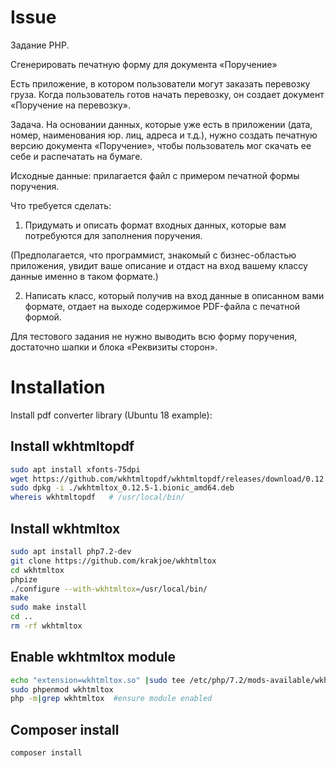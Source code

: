 Issue
=====

Задание PHP.

Сгенерировать печатную форму для документа «Поручение»

Есть приложение, в котором пользователи могут заказать перевозку груза. Когда пользователь готов начать перевозку, он создает документ «Поручение на перевозку».

Задача. На основании данных, которые уже есть в приложении (дата, номер, наименования юр. лиц, адреса и т.д.), нужно создать печатную версию документа «Поручение», чтобы пользователь мог скачать ее себе и распечатать на бумаге.

Исходные данные: прилагается файл с примером печатной формы поручения.

Что требуется сделать:

1. Придумать и описать формат входных данных, которые вам потребуются для заполнения поручения.

(Предполагается, что программист, знакомый с бизнес-областью приложения, увидит ваше описание и отдаст на вход вашему классу данные именно в таком формате.)

2. Написать класс, который получив на вход данные в описанном вами формате, отдает на выходе содержимое PDF-файла с печатной формой.

Для тестового задания не нужно выводить всю форму поручения, достаточно шапки и блока «Реквизиты сторон».


Installation
============

Install pdf converter library (Ubuntu 18 example):

Install wkhtmltopdf
-------------------

```sh
sudo apt install xfonts-75dpi
wget https://github.com/wkhtmltopdf/wkhtmltopdf/releases/download/0.12.5/wkhtmltox_0.12.5-1.bionic_amd64.deb
sudo dpkg -i ./wkhtmltox_0.12.5-1.bionic_amd64.deb
whereis wkhtmltopdf   # /usr/local/bin/
```

Install wkhtmltox
-----------------

```sh
sudo apt install php7.2-dev
git clone https://github.com/krakjoe/wkhtmltox
cd wkhtmltox
phpize
./configure --with-wkhtmltox=/usr/local/bin/
make
sudo make install
cd ..
rm -rf wkhtmltox
```

Enable wkhtmltox module
-----------------------

```sh
echo "extension=wkhtmltox.so" |sudo tee /etc/php/7.2/mods-available/wkhtmltox.ini > /dev/null
sudo phpenmod wkhtmltox
php -m|grep wkhtmltox  #ensure module enabled
```

Composer install
----------------

`composer install`